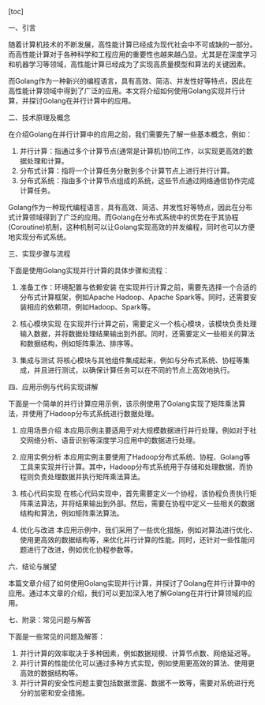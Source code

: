 
[toc]                    
                
                
一、引言

随着计算机技术的不断发展，高性能计算已经成为现代社会中不可或缺的一部分。而高性能计算对于各种科学和工程应用的重要性也越来越凸显。尤其是在深度学习和机器学习等领域，高性能计算已经成为了实现高质量模型和算法的关键因素。

而Golang作为一种新兴的编程语言，具有高效、简洁、并发性好等特点，因此在高性能计算领域中得到了广泛的应用。本文将介绍如何使用Golang实现并行计算，并探讨Golang在并行计算中的应用。

二、技术原理及概念

在介绍Golang在并行计算中的应用之前，我们需要先了解一些基本概念，例如：

1. 并行计算：指通过多个计算节点(通常是计算机)协同工作，以实现更高效的数据处理和计算。
2. 分布式计算：指将一个计算任务分散到多个计算节点上进行并行计算。
3. 分布式系统：指由多个计算节点组成的系统，这些节点通过网络通信协作完成计算任务。

Golang作为一种现代编程语言，具有高效、简洁、并发性好等特点，因此在分布式计算领域得到了广泛的应用。而Golang在分布式系统中的优势在于其协程(Coroutine)机制，这种机制可以让Golang实现高效的并发编程，同时也可以方便地实现分布式系统。

三、实现步骤与流程

下面是使用Golang实现并行计算的具体步骤和流程：

1. 准备工作：环境配置与依赖安装
在实现并行计算之前，需要先选择一个合适的分布式计算框架，例如Apache Hadoop、Apache Spark等。同时，还需要安装相应的依赖项，例如Hadoop、Spark等。

2. 核心模块实现
在实现并行计算之前，需要定义一个核心模块，该模块负责处理输入数据，并将数据处理结果输出到外部。同时，还需要定义一些相关的算法和数据结构，例如矩阵乘法、排序等。

3. 集成与测试
将核心模块与其他组件集成起来，例如与分布式系统、协程等集成，并且进行测试，以确保计算任务可以在不同的节点上高效地执行。

四、应用示例与代码实现讲解

下面是一个简单的并行计算应用示例，该示例使用了Golang实现了矩阵乘法算法，并使用了Hadoop分布式系统进行数据处理。

1. 应用场景介绍
本应用示例主要适用于对大规模数据进行并行处理，例如对于社交网络分析、语音识别等深度学习应用中的数据进行处理。
2. 应用实例分析
本应用实例主要使用了Hadoop分布式系统、协程、Golang等工具来实现并行计算。其中，Hadoop分布式系统用于存储和处理数据，而协程则负责处理数据并执行矩阵乘法算法。

3. 核心代码实现
在核心代码实现中，首先需要定义一个协程，该协程负责执行矩阵乘法算法，并将结果输出到外部。然后，需要在协程中定义一些相关的数据结构和算法，例如矩阵乘法算法。

5. 优化与改进
本应用示例中，我们采用了一些优化措施，例如对算法进行优化、使用更高效的数据结构等，来优化并行计算的性能。同时，还针对一些性能问题进行了改进，例如优化协程参数等。

六、结论与展望

本篇文章介绍了如何使用Golang实现并行计算，并探讨了Golang在并行计算中的应用。通过本文章的介绍，我们可以更加深入地了解Golang在并行计算领域的应用。

七、附录：常见问题与解答

下面是一些常见的问题及解答：

1. 并行计算的效率取决于多种因素，例如数据规模、计算节点数、网络延迟等。
2. 并行计算的性能优化可以通过多种方式实现，例如使用更高效的算法、使用更高效的数据结构等。
3. 并行计算的安全性问题主要包括数据泄露、数据不一致等，需要对系统进行充分的加密和安全措施。

